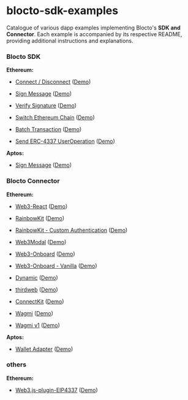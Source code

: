 # blocto-sdk-examples

Catalogue of various dapp examples implementing Blocto's **SDK and Connector**. Each example is accompanied by its respective README, providing additional instructions and explanations.

### Blocto SDK

**Ethereum:**

- [Connect / Disconnect](https://github.com/blocto/blocto-sdk-examples/tree/main/src/evm/with-blocto-connect) ([Demo](https://codesandbox.io/s/github/blocto/blocto-sdk-examples/tree/main/src/evm/with-blocto-connect))

- [Sign Message](https://github.com/blocto/blocto-sdk-examples/tree/main/src/evm/with-blocto-sign) ([Demo](https://codesandbox.io/s/github/blocto/blocto-sdk-examples/tree/main/src/evm/with-blocto-sign))

- [Verify Signature](https://github.com/blocto/blocto-sdk-examples/tree/main/src/evm/with-blocto-verify-sign) ([Demo](https://codesandbox.io/s/github/blocto/blocto-sdk-examples/tree/main/src/evm/with-blocto-verify-sign))

- [Switch Ethereum Chain](https://github.com/blocto/blocto-sdk-examples/tree/main/src/evm/with-blocto-switch-chain) ([Demo](https://codesandbox.io/s/github/blocto/blocto-sdk-examples/tree/main/src/evm/with-blocto-switch-chain))

- [Batch Transaction](https://github.com/blocto/blocto-sdk-examples/tree/main/src/evm/with-blocto-batch-transaction) ([Demo](https://codesandbox.io/s/github/blocto/blocto-sdk-examples/tree/main/src/evm/with-blocto-batch-transaction))

- [Send ERC-4337 UserOperation](https://github.com/blocto/blocto-sdk-examples/tree/main/src/evm/with-blocto-send-useroperation) ([Demo](https://codesandbox.io/s/github/blocto/blocto-sdk-examples/tree/main/src/evm/with-blocto-send-useroperation))

**Aptos:**

- [Sign Message](https://github.com/blocto/blocto-sdk-examples/tree/main/src/aptos/with-blocto-sign) ([Demo](https://codesandbox.io/s/github/blocto/blocto-sdk-examples/tree/main/src/aptos/with-blocto-sign))

### Blocto Connector

**Ethereum:**

- [Web3-React](https://github.com/blocto/blocto-sdk-examples/tree/main/src/adapter/evm/with-web3-react-next) ([Demo](https://codesandbox.io/s/github/blocto/blocto-sdk-examples/tree/main/src/adapter/evm/with-web3-react-next))

- [RainbowKit](https://github.com/blocto/blocto-sdk-examples/tree/main/src/adapter/evm/with-rainbowkit) ([Demo](https://codesandbox.io/s/github/blocto/blocto-sdk-examples/tree/main/src/adapter/evm/with-rainbowkit))

- [RainbowKit - Custom Authentication](https://github.com/blocto/blocto-sdk-examples/tree/main/src/adapter/evm/with-rainbowkit-custom-authentication) ([Demo](https://codesandbox.io/s/github/blocto/blocto-sdk-examples/tree/main/src/adapter/evm/with-rainbowkit-custom-authentication))

- [Web3Modal](https://github.com/blocto/blocto-sdk-examples/tree/main/src/adapter/evm/with-web3modal) ([Demo](https://codesandbox.io/s/github/blocto/blocto-sdk-examples/tree/main/src/adapter/evm/with-web3modal))

- [Web3-Onboard](https://github.com/blocto/blocto-sdk-examples/tree/main/src/adapter/evm/with-web3onboard) ([Demo](https://codesandbox.io/s/github/blocto/blocto-sdk-examples/tree/main/src/adapter/evm/with-web3onboard))

- [Web3-Onboard - Vanilla](https://github.com/blocto/blocto-sdk-examples/tree/main/src/adapter/evm/with-web3onboard-vanilla) ([Demo](https://codesandbox.io/s/github/blocto/blocto-sdk-examples/tree/main/src/adapter/evm/with-web3onboard-vanilla))

- [Dynamic](https://github.com/blocto/blocto-sdk-examples/tree/main/src/adapter/evm/with-dynamic) ([Demo](https://codesandbox.io/s/github/blocto/blocto-sdk-examples/tree/main/src/adapter/evm/with-dynamic))

- [thirdweb](https://github.com/blocto/blocto-sdk-examples/tree/main/src/adapter/evm/with-thirdweb) ([Demo](https://codesandbox.io/s/github/blocto/blocto-sdk-examples/tree/main/src/adapter/evm/with-thirdweb))

- [ConnectKit](https://github.com/blocto/blocto-sdk-examples/tree/main/src/adapter/evm/with-connectkit) ([Demo](https://codesandbox.io/s/github/blocto/blocto-sdk-examples/tree/main/src/adapter/evm/with-connectkit))

- [Wagmi](https://github.com/blocto/blocto-sdk-examples/tree/main/src/adapter/evm/with-wagmi) ([Demo](https://codesandbox.io/s/github/blocto/blocto-sdk-examples/tree/main/src/adapter/evm/with-wagmi))

- [Wagmi v1](https://github.com/blocto/blocto-sdk-examples/tree/main/src/adapter/evm/with-wagmi-v1) ([Demo](https://codesandbox.io/s/github/blocto/blocto-sdk-examples/tree/main/src/adapter/evm/with-wagmi-v1))

**Aptos:**

- [Wallet Adapter](https://github.com/blocto/blocto-sdk-examples/tree/main/src/adapter/aptos/with-aptos-adapter) ([Demo](https://codesandbox.io/s/github/blocto/blocto-sdk-examples/tree/main/src/adapter/aptos/with-aptos-adapter))


### others

**Ethereum:**

- [Web3.js-plugin-EIP4337](https://github.com/blocto/blocto-sdk-examples/tree/main/src/others/with-web3js-4337) ([Demo](https://codesandbox.io/s/github/blocto/blocto-sdk-examples/tree/main/src/others/with-web3js-4337))